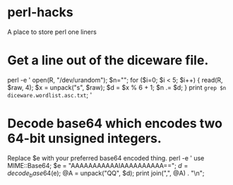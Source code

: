 # perl-hacks
A place to store perl one liners

# Get a line out of the diceware file.
perl -e ' open(R, "/dev/urandom"); $n=""; for ($i=0; $i < 5; $i++) {  read(R, $raw, 4);  $x = unpack("s", $raw); $d = $x % 6 + 1; $n .= $d; } print `grep $n diceware.wordlist.asc.txt`; ' 

# Decode base64 which encodes two 64-bit unsigned integers.
Replace $e with your preferred base64 encoded thing.
perl -e ' use MIME::Base64; $e = "AAAAAAAAAAAIAAAAAAAAAA==";  $d = decode_base64($e); @A = unpack("QQ", $d); print join(",", @A) . "\n"; 
